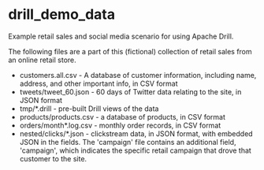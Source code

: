# drill_demo_data
Example retail sales and social media scenario for using Apache Drill.

The following files are a part of this (fictional) collection of retail sales from an online retail store.
* customers.all.csv - A database of customer information, including name, address, and other important info, in CSV format
* tweets/tweet_60.json - 60 days of Twitter data relating to the site, in JSON format
* tmp/*.drill - pre-built Drill views of the data
* products/products.csv - a database of products, in CSV format
* orders/month*.log.csv - monthly order records, in CSV format
* nested/clicks/*.json - clickstream data, in JSON format, with embedded JSON in the fields.  The 'campaign' file contains an additional field, 'campaign', which indicates the specific retail campaign that drove that customer to the site.

